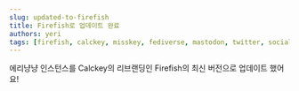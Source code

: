 ```yaml
---
slug: updated-to-firefish
title: Firefish로 업데이트 완료
authors: yeri
tags: [firefish, calckey, misskey, fediverse, mastodon, twitter, social-media]
---
```


에리냥냥 인스턴스를 Calckey의 리브랜딩인 Firefish의 최신 버전으로 업데이트 했어요!